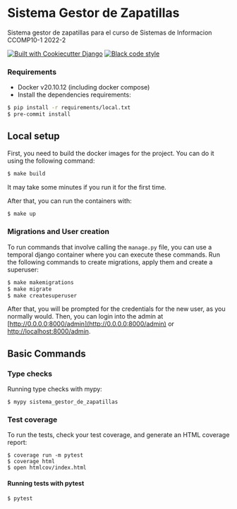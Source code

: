 # Sistema Gestor de Zapatillas

Sistema gestor de zapatillas para el curso de Sistemas de Informacion CCOMP10-1 2022-2

[![Built with Cookiecutter Django](https://img.shields.io/badge/built%20with-Cookiecutter%20Django-ff69b4.svg?logo=cookiecutter)](https://github.com/cookiecutter/cookiecutter-django/)
[![Black code style](https://img.shields.io/badge/code%20style-black-000000.svg)](https://github.com/ambv/black)

### Requirements
- Docker v20.10.12 (including docker compose)
- Install the dependencies requirements:

```bash
$ pip install -r requirements/local.txt
$ pre-commit install
```

## Local setup
First, you need to build the docker images for the project. You can do it using the following command:
```bash
$ make build
```
It may take some minutes if you run it for the first time.

After that, you can run the containers with:
```bash
$ make up
```

### Migrations and User creation
To run commands that involve calling the `manage.py` file, you can use a temporal django
container where you can execute these commands. Run the following commands to create migrations,
apply them and create a superuser:
```bash
$ make makemigrations
$ make migrate
$ make createsuperuser
```
After that, you will be prompted for the credentials for the new user, as you normally would.
Then, you can login into the admin at [http://0.0.0.0:8000/admin](http://0.0.0.0:8000/admin)
or [http://localhost:8000/admin](http://localhost:8000/admin).

## Basic Commands

### Type checks

Running type checks with mypy:

    $ mypy sistema_gestor_de_zapatillas

### Test coverage

To run the tests, check your test coverage, and generate an HTML coverage report:

    $ coverage run -m pytest
    $ coverage html
    $ open htmlcov/index.html

#### Running tests with pytest

    $ pytest

